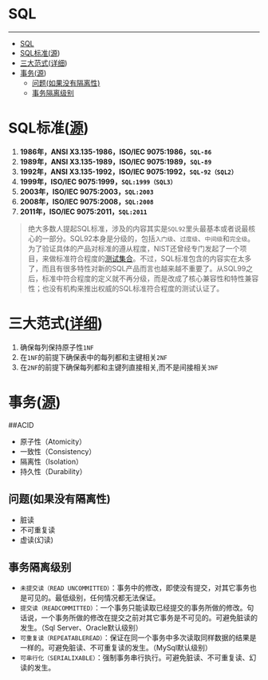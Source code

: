 # SQL

---

* [SQL](#sql)
* [SQL标准(<a href="https://blog\.csdn\.net/lengye7/article/details/80606489" rel="nofollow">源</a>)](#sql%E6%A0%87%E5%87%86%E6%BA%90)
* [三大范式(<a href="https://blog\.csdn\.net/dove\_knowledge/article/details/71434960" rel="nofollow">详细</a>)](#%E4%B8%89%E5%A4%A7%E8%8C%83%E5%BC%8F%E8%AF%A6%E7%BB%86)
* [事务(<a href="https://www\.cnblogs\.com/fjdingsd/p/5273008\.html" rel="nofollow">源</a>)](#%E4%BA%8B%E5%8A%A1%E6%BA%90)
  * [问题(如果没有隔离性)](#%E9%97%AE%E9%A2%98%E5%A6%82%E6%9E%9C%E6%B2%A1%E6%9C%89%E9%9A%94%E7%A6%BB%E6%80%A7)
  * [事务隔离级别](#%E4%BA%8B%E5%8A%A1%E9%9A%94%E7%A6%BB%E7%BA%A7%E5%88%AB)

# SQL标准([源](https://blog.csdn.net/lengye7/article/details/80606489))
 1. **1986年，ANSI X3.135-1986，ISO/IEC 9075:1986，`SQL-86`**
 2. **1989年，ANSI X3.135-1989，ISO/IEC 9075:1989，`SQL-89`**
 3. **1992年，ANSI X3.135-1992，ISO/IEC 9075:1992，`SQL-92（SQL2）`**
 4. **1999年，ISO/IEC 9075:1999，`SQL:1999（SQL3）`**
 5. **2003年，ISO/IEC 9075:2003，`SQL:2003`**
 6. **2008年，ISO/IEC 9075:2008，`SQL:2008`**
 7. **2011年，ISO/IEC 9075:2011，`SQL:2011`**
>绝大多数人提起SQL标准，涉及的内容其实是`SQL92`里头最基本或者说最核心的一部分。SQL92本身是分级的，包括`入门级`、`过度级`、`中间级`和`完全级`。为了验证具体的产品对标准的遵从程度，NIST还曾经专门发起了一个项目，来做标准符合程度的[测试集合](http://itl.nist.gov/div897/ctg/sql_form.htm)。不过，SQL标准包含的内容实在太多了，而且有很多特性对新的SQL产品而言也越来越不重要了。从SQL99之后，标准中符合程度的定义就不再分级，而是改成了核心兼容性和特性兼容性；也没有机构来推出权威的SQL标准符合程度的测试认证了。

# 三大范式([详细](https://blog.csdn.net/dove_knowledge/article/details/71434960))
 1. 确保每列保持原子性`1NF`
 2. 在`1NF`的前提下确保表中的每列都和主键相关`2NF`
 3. 在`2NF`的前提下确保每列都和主键列直接相关,而不是间接相关`3NF`

# 事务([源](https://www.cnblogs.com/fjdingsd/p/5273008.html))
##ACID
 - 原子性（Atomicity）
 - 一致性（Consistency）
 - 隔离性（Isolation）
 - 持久性（Durability）

## 问题(如果没有隔离性)
- 脏读
- 不可重复读
- 虚读(幻读)

## 事务隔离级别
- `未提交读（READ UNCOMMITTED）`：事务中的修改，即使没有提交，对其它事务也是可见的。最低级别，任何情况都无法保证。
- `提交读（READCOMMITTED）`：一个事务只能读取已经提交的事务所做的修改。句话说，一个事务所做的修改在提交之前对其它事务是不可见的。可避免脏读的发生。（Sql Server、Oracle默认级别）
- `可重复读（REPEATABLEREAD）`：保证在同一个事务中多次读取同样数据的结果是一样的。可避免脏读、不可重复读的发生。（MySql默认级别）
- `可串行化（SERIALIXABLE）`：强制事务串行执行。可避免脏读、不可重复读、幻读的发生。